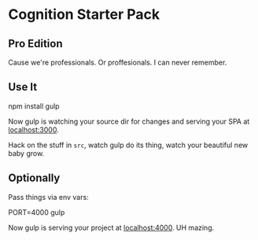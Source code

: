 # Cognition Starter Pack
## Pro Edition

Cause we're professionals.  Or proffesionals. I can never remember.

## Use It

  npm install
  gulp

Now gulp is watching your source dir for changes and serving your SPA at [localhost:3000](http://localhost:3000).

Hack on the stuff in `src`, watch gulp do its thing, watch your beautiful new baby grow.

## Optionally

Pass things via env vars:

  PORT=4000 gulp

Now gulp is serving your project at [localhost:4000](http://localhost:4000). UH mazing.
